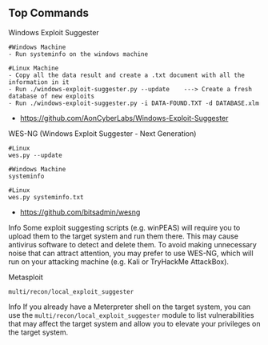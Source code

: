 
## Top Commands

Windows Exploit Suggester
```Terminal
#Windows Machine
- Run systeminfo on the windows machine

#Linux Machine
- Copy all the data result and create a .txt document with all the information in it
- Run ./windows-exploit-suggester.py --update    ---> Create a fresh database of new exploits
- Run ./windows-exploit-suggester.py -i DATA-FOUND.TXT -d DATABASE.xlm
```

- https://github.com/AonCyberLabs/Windows-Exploit-Suggester


WES-NG (Windows Exploit Suggester - Next Generation)
```Terminal
#Linux
wes.py --update

#Windows Machine
systeminfo

#Linux
wes.py systeminfo.txt
```

- https://github.com/bitsadmin/wesng

Info
	Some exploit suggesting scripts (e.g. winPEAS) will require you to upload them to the target system and run them there. This may cause antivirus software to detect and delete them. To avoid making unnecessary noise that can attract attention, you may prefer to use WES-NG, which will run on your attacking machine (e.g. Kali or TryHackMe AttackBox).


Metasploit
```MSFconsole
multi/recon/local_exploit_suggester
```

Info
	If you already have a Meterpreter shell on the target system, you can use the `multi/recon/local_exploit_suggester` module to list vulnerabilities that may affect the target system and allow you to elevate your privileges on the target system.